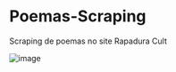 # Poemas-Scraping
Scraping de poemas no site Rapadura Cult

![image](https://user-images.githubusercontent.com/114888480/226148374-bae0ed5e-32d9-4bae-b665-e00a0cd41045.png)

